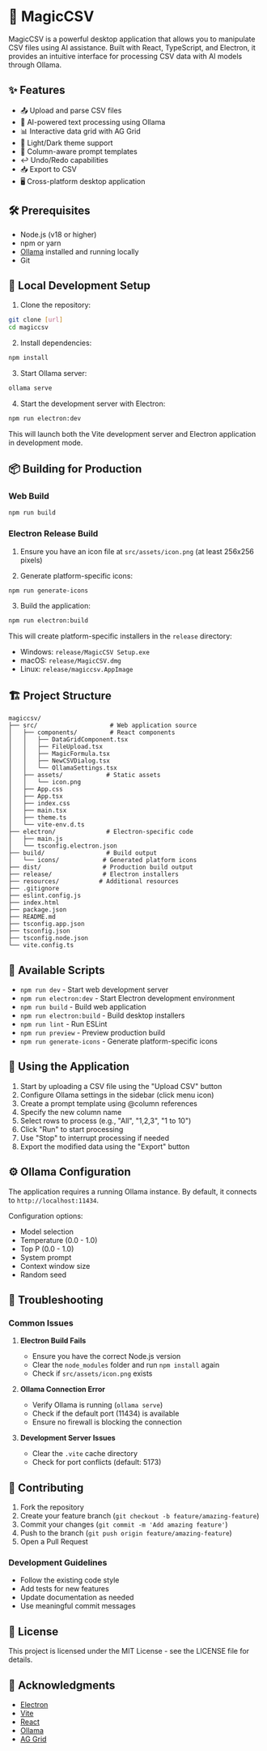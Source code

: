 # 🔮 MagicCSV

MagicCSV is a powerful desktop application that allows you to manipulate CSV files using AI assistance. Built with React, TypeScript, and Electron, it provides an intuitive interface for processing CSV data with AI models through Ollama.

## ✨ Features

- 📤 Upload and parse CSV files
- 🤖 AI-powered text processing using Ollama
- 📊 Interactive data grid with AG Grid
- 🎨 Light/Dark theme support
- 📝 Column-aware prompt templates
- ↩️ Undo/Redo capabilities
- 📥 Export to CSV
- 🖥️ Cross-platform desktop application

## 🛠️ Prerequisites

- Node.js (v18 or higher)
- npm or yarn
- [Ollama](https://ollama.ai) installed and running locally
- Git

## 🚀 Local Development Setup

1. Clone the repository:
```bash
git clone [url]
cd magiccsv
```

2. Install dependencies:
```bash
npm install
```

3. Start Ollama server:
```bash
ollama serve
```

4. Start the development server with Electron:
```bash
npm run electron:dev
```

This will launch both the Vite development server and Electron application in development mode.

## 📦 Building for Production

### Web Build
```bash
npm run build
```

### Electron Release Build
1. Ensure you have an icon file at `src/assets/icon.png` (at least 256x256 pixels)

2. Generate platform-specific icons:
```bash
npm run generate-icons
```

3. Build the application:
```bash
npm run electron:build
```

This will create platform-specific installers in the `release` directory:
- Windows: `release/MagicCSV Setup.exe`
- macOS: `release/MagicCSV.dmg`
- Linux: `release/magiccsv.AppImage`

## 🏗️ Project Structure

```
magiccsv/
├── src/                    # Web application source
│   ├── components/         # React components
│   │   ├── DataGridComponent.tsx
│   │   ├── FileUpload.tsx
│   │   ├── MagicFormula.tsx
│   │   ├── NewCSVDialog.tsx
│   │   └── OllamaSettings.tsx
│   ├── assets/            # Static assets
│   │   └── icon.png
│   ├── App.css
│   ├── App.tsx
│   ├── index.css
│   ├── main.tsx
│   ├── theme.ts
│   └── vite-env.d.ts
├── electron/              # Electron-specific code
│   ├── main.js
│   └── tsconfig.electron.json
├── build/                 # Build output
│   └── icons/            # Generated platform icons
├── dist/                 # Production build output
├── release/              # Electron installers
├── resources/           # Additional resources
├── .gitignore
├── eslint.config.js
├── index.html
├── package.json
├── README.md
├── tsconfig.app.json
├── tsconfig.json
├── tsconfig.node.json
└── vite.config.ts
```

## 📜 Available Scripts

- `npm run dev` - Start web development server
- `npm run electron:dev` - Start Electron development environment
- `npm run build` - Build web application
- `npm run electron:build` - Build desktop installers
- `npm run lint` - Run ESLint
- `npm run preview` - Preview production build
- `npm run generate-icons` - Generate platform-specific icons

## 🎯 Using the Application

1. Start by uploading a CSV file using the "Upload CSV" button
2. Configure Ollama settings in the sidebar (click menu icon)
3. Create a prompt template using @column references
4. Specify the new column name
5. Select rows to process (e.g., "All", "1,2,3", "1 to 10")
6. Click "Run" to start processing
7. Use "Stop" to interrupt processing if needed
8. Export the modified data using the "Export" button

## ⚙️ Ollama Configuration

The application requires a running Ollama instance. By default, it connects to `http://localhost:11434`.

Configuration options:
- Model selection
- Temperature (0.0 - 1.0)
- Top P (0.0 - 1.0)
- System prompt
- Context window size
- Random seed

## 🔧 Troubleshooting

### Common Issues

1. **Electron Build Fails**
   - Ensure you have the correct Node.js version
   - Clear the `node_modules` folder and run `npm install` again
   - Check if `src/assets/icon.png` exists

2. **Ollama Connection Error**
   - Verify Ollama is running (`ollama serve`)
   - Check if the default port (11434) is available
   - Ensure no firewall is blocking the connection

3. **Development Server Issues**
   - Clear the `.vite` cache directory
   - Check for port conflicts (default: 5173)

## 🤝 Contributing

1. Fork the repository
2. Create your feature branch (`git checkout -b feature/amazing-feature`)
3. Commit your changes (`git commit -m 'Add amazing feature'`)
4. Push to the branch (`git push origin feature/amazing-feature`)
5. Open a Pull Request

### Development Guidelines
- Follow the existing code style
- Add tests for new features
- Update documentation as needed
- Use meaningful commit messages

## 📄 License

This project is licensed under the MIT License - see the LICENSE file for details.

## 🎉 Acknowledgments

- [Electron](https://www.electronjs.org/)
- [Vite](https://vitejs.dev/)
- [React](https://reactjs.org/)
- [Ollama](https://ollama.ai/)
- [AG Grid](https://www.ag-grid.com/)